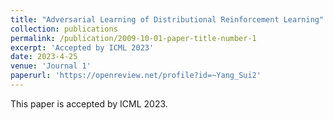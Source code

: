 ```yaml
---
title: "Adversarial Learning of Distributional Reinforcement Learning"
collection: publications
permalink: /publication/2009-10-01-paper-title-number-1
excerpt: 'Accepted by ICML 2023'
date: 2023-4-25
venue: 'Journal 1'
paperurl: 'https://openreview.net/profile?id=~Yang_Sui2'
---
```

 This paper is accepted by ICML 2023.

